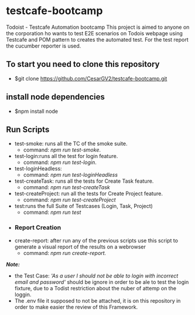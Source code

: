 # testcafe-bootcamp
Todoist - Testcafe Automation bootcamp
This project is aimed to anyone on the corporation ho wants to test E2E scenarios on Todois webpage 
using Testcafe and POM pattern to creates the automated test. For the test report the cucumber reporter is used.

## To start you need to clone this repository
- $git clone https://github.com/CesarGV2/testcafe-bootcamp.git
## install node dependencies
- $npm install node
## Run Scripts
-  test-smoke: runs all the TC of the smoke suite.
   - command: *npm run test-smoke*.
-  test-login:runs all the test for login feature.
   - command: *npm run test-login*.
-  test-loginHeadless: 
   - command: *npm run test-loginHeadless*
- test-createTask: runs all the tests for Create Task feature.
   - command: *npm run test-createTask*
-  test-createProject: run all the tests for Create Project feature.
   - command: *npm run test-createProject*
-  test:runs the full Suite of Testcases (Login, Task, Project)
   - command: *npm run test*
-  ### Report Creation
-  create-report: after run any of the previous scripts use this script to generate a visual report of the results on a webrowser
   - command: *npm run create-report.*


***Note:***
- the Test Case: *'As a user I should not be able to login with incorrect email and password'* should be ignore in order to be ale to test the login fixture, due to a Todist restriction about the nuber of attemp on the loggin.
- The .env file it supposed to not be attached, it is on this repository in order to make easier the review of this Framework.
